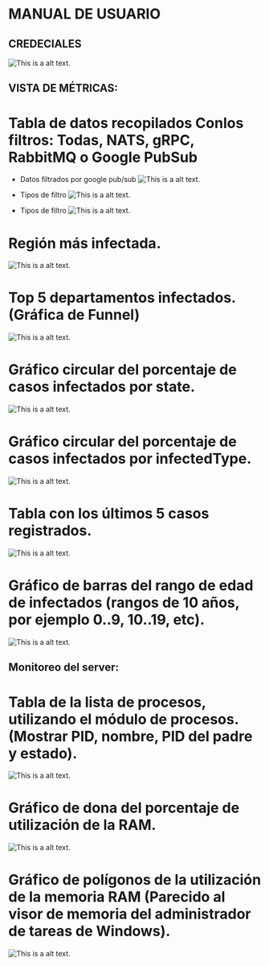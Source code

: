 # MANUAL DE USUARIO


## CREDECIALES
![This is a alt text.](/im1.png "This is a sample image.")


## VISTA DE MÉTRICAS:


# Tabla de datos recopilados Conlos filtros: Todas, NATS, gRPC, RabbitMQ o Google PubSub

* Datos filtrados por google pub/sub
![This is a alt text.](/im11.png "This is a sample image.")

* Tipos de  filtro 
![This is a alt text.](/im12.png "This is a sample image.")

* Tipos de filtro 
![This is a alt text.](/im13.png "This is a sample image.")



# Región más infectada.

![This is a alt text.](/im12.png "This is a sample image.")


# Top 5 departamentos infectados. (Gráfica de Funnel)
![This is a alt text.](/im6.png "This is a sample image.")



# Gráfico circular del porcentaje de casos infectados por state.
![This is a alt text.](/im5.png "This is a sample image.")


# Gráfico circular del porcentaje de casos infectados por infectedType.

![This is a alt text.](/im3.png "This is a sample image.")


# Tabla con los últimos 5 casos registrados.
![This is a alt text.](/im4.png "This is a sample image.")


# Gráfico de barras del rango de edad de infectados (rangos de 10 años, por ejemplo 0..9, 10..19, etc).
![This is a alt text.](/im7.png "This is a sample image.")








## Monitoreo del server:


# Tabla de la lista de procesos, utilizando el módulo de procesos. (Mostrar PID, nombre, PID del padre  y estado).
![This is a alt text.](/im10.png "This is a sample image.")




# Gráfico de dona del porcentaje de utilización de la RAM.
![This is a alt text.](/im9.png "This is a sample image.")




# Gráfico de polígonos de la utilización de la memoria RAM (Parecido al visor de memoria del administrador de tareas de Windows).
![This is a alt text.](/im8.png "This is a sample image.")

